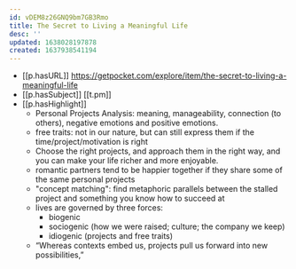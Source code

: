 ```yaml
---
id: vDEM8z26GNQ9bm7GB3Rmo
title: The Secret to Living a Meaningful Life
desc: ''
updated: 1638028197878
created: 1637938541194
---
```



- [[p.hasURL]] https://getpocket.com/explore/item/the-secret-to-living-a-meaningful-life
- [[p.hasSubject]] [[t.pm]] 
- [[p.hasHighlight]]
  -  Personal Projects Analysis: meaning, manageability, connection (to others), negative emotions and positive emotions. 
  -  free traits: not in our nature, but can still express them if the time/project/motivation is right
  -  Choose the right projects, and approach them in the right way, and you can make your life richer and more enjoyable. 
  -  romantic partners tend to be happier together if they share some of the same personal projects
  -  "concept matching": find metaphoric parallels between the stalled project and something you know how to succeed at
  -  lives are governed by three forces:
     -  biogenic
     -  sociogenic (how we were raised; culture; the company we keep)
     -  idiogenic (projects and free traits)
  -  “Whereas contexts embed us, projects pull us forward into new possibilities,”
